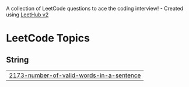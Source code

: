 A collection of LeetCode questions to ace the coding interview! - Created using [LeetHub v2](https://github.com/arunbhardwaj/LeetHub-2.0)
<!---LeetCode Topics Start-->
# LeetCode Topics
## String
|  |
| ------- |
| [2173-number-of-valid-words-in-a-sentence](https://github.com/Sathish-kaliyaperumal/Leetcode_Solution/tree/master/2173-number-of-valid-words-in-a-sentence) |
<!---LeetCode Topics End-->